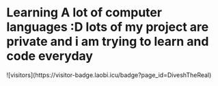 <!DOCTYPE html>
<html>
  <head>
    <meta charset = "utf-8">
<h1>Learning A lot of computer languages :D lots of my project are private and i am trying to learn and code everyday </h1>
    ![visitors](https://visitor-badge.laobi.icu/badge?page_id=DiveshTheReal)
</html>
